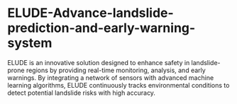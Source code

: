 # ELUDE-Advance-landslide-prediction-and-early-warning-system
ELUDE is an innovative solution designed to enhance safety in landslide-prone regions by providing real-time monitoring, analysis, and early warnings. By integrating a network of sensors with advanced machine learning algorithms, ELUDE continuously tracks environmental conditions to detect potential landslide risks with high accuracy.
